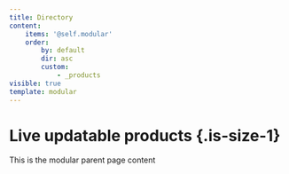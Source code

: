 ```yaml
---
title: Directory
content:
    items: '@self.modular'
    order:
        by: default
        dir: asc
        custom:
            - _products
visible: true
template: modular
---
```


# Live updatable products {.is-size-1}

This is the modular parent page content
